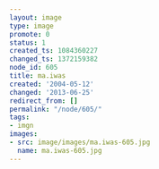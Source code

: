 ```yaml
---
layout: image
type: image
promote: 0
status: 1
created_ts: 1084360227
changed_ts: 1372159382
node_id: 605
title: ma.iwas
created: '2004-05-12'
changed: '2013-06-25'
redirect_from: []
permalink: "/node/605/"
tags:
- imgn
images:
- src: image/images/ma.iwas-605.jpg
  name: ma.iwas-605.jpg
---
```


